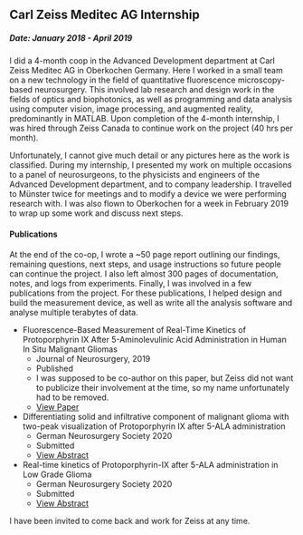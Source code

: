 ## Carl Zeiss Meditec AG Internship
##### Date: January 2018 - April 2019

I did a 4-month coop in the Advanced Development department at Carl Zeiss Meditec AG in Oberkochen Germany. Here I worked in a small team on a new technology in the field of quantitative fluorescence microscopy-based neurosurgery. This involved lab research and design work in the fields of optics and biophotonics, as well as programming and data analysis using computer vision, image processing, and augmented reality, predominantly in MATLAB. Upon completion of the 4-month internship, I was hired through Zeiss Canada to continue work on the project (40 hrs per month).

Unfortunately, I cannot give much detail or any pictures here as the work is classified. During my internship, I presented my work on multiple occasions to a panel of neurosurgeons, to the physicists and engineers of the Advanced Development department, and to company leadership. I travelled to Münster twice for meetings and to modify a device we were performing research with. I was also flown to Oberkochen for a week in February 2019 to wrap up some work and discuss next steps. 

#### Publications
At the end of the co-op, I wrote a ~50 page report outlining our findings, remaining questions, next steps, and usage instructions so future people can continue the project. I also left almost 300 pages of documentation, notes, and logs from experiments. Finally, I was involved in a few publications from the project. For these publications, I helped design and build the measurement device, as well as write all the analysis software and analyse multiple terabytes of data. 

* Fluorescence-Based Measurement of Real-Time Kinetics of Protoporphyrin IX After 5-Aminolevulinic Acid Administration in Human In Situ Malignant Gliomas
  * Journal of Neurosurgery, 2019
  * Published
  * I was supposed to be co-author on this paper, but Zeiss did not want to publicize their involvement at the time, so my name unfortunately had to be removed.
  * [View Paper](/files/fluorescenceKineticsPaper.pdf?=raw)
* Differentiating solid and infiltrative component of malignant glioma with two-peak visualization of Protoporphyrin IX after 5-ALA administration
  * German Neurosurgery Society 2020
  * Submitted
  * [View Abstract](/files/Abstract_DGNC_LGG_spectral?=raw)
* Real-time kinetics of Protoporphyrin-IX after 5-ALA administration in Low Grade Glioma
  * German Neurosurgery Society 2020
  * Submitted
  * [View Abstract](/files/Abstract_DGNC_Two_peak.pdf?=raw)

I have been invited to come back and work for Zeiss at any time.
